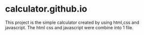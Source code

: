 # calculator.github.io
This project is the simple calculator created by using html,css and javascript. 
The html css and javascript were combine into 1 file.

